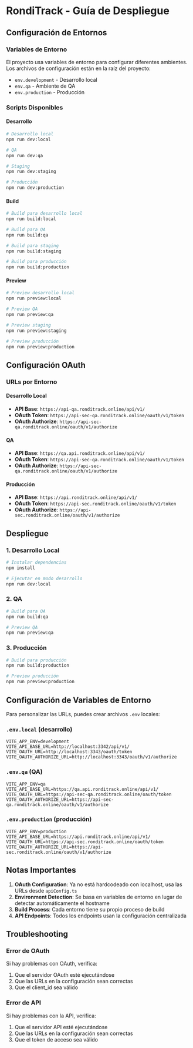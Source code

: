 # RondiTrack - Guía de Despliegue

## Configuración de Entornos

### Variables de Entorno

El proyecto usa variables de entorno para configurar diferentes ambientes. Los archivos de configuración están en la raíz del proyecto:

- `env.development` - Desarrollo local
- `env.qa` - Ambiente de QA
- `env.production` - Producción

### Scripts Disponibles

#### Desarrollo
```bash
# Desarrollo local
npm run dev:local

# QA
npm run dev:qa

# Staging
npm run dev:staging

# Producción
npm run dev:production
```

#### Build
```bash
# Build para desarrollo local
npm run build:local

# Build para QA
npm run build:qa

# Build para staging
npm run build:staging

# Build para producción
npm run build:production
```

#### Preview
```bash
# Preview desarrollo local
npm run preview:local

# Preview QA
npm run preview:qa

# Preview staging
npm run preview:staging

# Preview producción
npm run preview:production
```

## Configuración OAuth

### URLs por Entorno

#### Desarrollo Local
- **API Base**: `https://api-qa.ronditrack.online/api/v1/`
- **OAuth Token**: `https://api-sec-qa.ronditrack.online/oauth/v1/token`
- **OAuth Authorize**: `https://api-sec-qa.ronditrack.online/oauth/v1/authorize`

#### QA
- **API Base**: `https://qa.api.ronditrack.online/api/v1/`
- **OAuth Token**: `https://api-sec-qa.ronditrack.online/oauth/v1/token`
- **OAuth Authorize**: `https://api-sec-qa.ronditrack.online/oauth/v1/authorize`

#### Producción
- **API Base**: `https://api.ronditrack.online/api/v1/`
- **OAuth Token**: `https://api-sec.ronditrack.online/oauth/v1/token`
- **OAuth Authorize**: `https://api-sec.ronditrack.online/oauth/v1/authorize`

## Despliegue

### 1. Desarrollo Local
```bash
# Instalar dependencias
npm install

# Ejecutar en modo desarrollo
npm run dev:local
```

### 2. QA
```bash
# Build para QA
npm run build:qa

# Preview QA
npm run preview:qa
```

### 3. Producción
```bash
# Build para producción
npm run build:production

# Preview producción
npm run preview:production
```

## Configuración de Variables de Entorno

Para personalizar las URLs, puedes crear archivos `.env` locales:

### `.env.local` (desarrollo)
```env
VITE_APP_ENV=development
VITE_API_BASE_URL=http://localhost:3342/api/v1/
VITE_OAUTH_URL=http://localhost:3343/oauth/token
VITE_OAUTH_AUTHORIZE_URL=http://localhost:3343/oauth/v1/authorize
```

### `.env.qa` (QA)
```env
VITE_APP_ENV=qa
VITE_API_BASE_URL=https://qa.api.ronditrack.online/api/v1/
VITE_OAUTH_URL=https://api-sec-qa.ronditrack.online/oauth/token
VITE_OAUTH_AUTHORIZE_URL=https://api-sec-qa.ronditrack.online/oauth/v1/authorize
```

### `.env.production` (producción)
```env
VITE_APP_ENV=production
VITE_API_BASE_URL=https://api.ronditrack.online/api/v1/
VITE_OAUTH_URL=https://api-sec.ronditrack.online/oauth/token
VITE_OAUTH_AUTHORIZE_URL=https://api-sec.ronditrack.online/oauth/v1/authorize
```

## Notas Importantes

1. **OAuth Configuration**: Ya no está hardcodeado con localhost, usa las URLs desde `apiConfig.ts`
2. **Environment Detection**: Se basa en variables de entorno en lugar de detectar automáticamente el hostname
3. **Build Process**: Cada entorno tiene su propio proceso de build
4. **API Endpoints**: Todos los endpoints usan la configuración centralizada

## Troubleshooting

### Error de OAuth
Si hay problemas con OAuth, verifica:
1. Que el servidor OAuth esté ejecutándose
2. Que las URLs en la configuración sean correctas
3. Que el client_id sea válido

### Error de API
Si hay problemas con la API, verifica:
1. Que el servidor API esté ejecutándose
2. Que las URLs en la configuración sean correctas
3. Que el token de acceso sea válido 